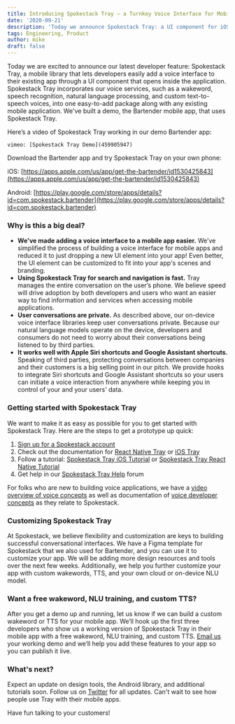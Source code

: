 ```yaml
---
title: Introducing Spokestack Tray – a Turnkey Voice Interface for Mobile Apps
date: '2020-09-21'
description: 'Today we announce Spokestack Tray: a UI component for iOS, Android, and React Native making it easy to add Spokestack to any mobile app. Create your own Independent Voice Assistant!'
tags: Engineering, Product
author: mike
draft: false
---
```


Today we are excited to announce our latest developer feature: Spokestack Tray, a mobile library that lets developers easily add a voice interface to their existing app through a UI component that opens inside the application. Spokestack Tray incorporates our voice services, such as a wakeword, speech recognition, natural language processing, and custom text-to-speech voices, into one easy-to-add package along with any existing mobile application. We've built a demo, the Bartender mobile app, that uses Spokestack Tray.

Here’s a video of Spokestack Tray working in our demo Bartender app:

`vimeo: [Spokestack Tray Demo](459905947)`

Download the Bartender app and try Spokestack Tray on your own phone:

iOS: [https://apps.apple.com/us/app/get-the-bartender/id1530425843](https://apps.apple.com/us/app/get-the-bartender/id1530425843)

Android: [https://play.google.com/store/apps/details?id=com.spokestack.bartender](https://play.google.com/store/apps/details?id=com.spokestack.bartender)

### Why is this a big deal?

- **We've made adding a voice interface to a mobile app easier.** We’ve simplified the process of building a voice interface for mobile apps and reduced it to just dropping a new UI element into your app! Even better, the UI element can be customized to fit into your app's scenes and branding.
- **Using Spokestack Tray for search and navigation is fast.** Tray manages the entire conversation on the user’s phone. We believe speed will drive adoption by both developers and users who want an easier way to find information and services when accessing mobile applications.
- **User conversations are private.** As described above, our on-device voice interface libraries keep user conversations private. Because our natural language models operate on the device, developers and consumers do not need to worry about their conversations being listened to by third parties.
- **It works well with Apple Siri shortcuts and Google Assistant shortcuts.** Speaking of third parties, protecting conversations between companies and their customers is a big selling point in our pitch. We provide hooks to integrate Siri shortcuts and Google Assistant shortcuts so your users can initiate a voice interaction from anywhere while keeping you in control of your and your users' data.

### Getting started with Spokestack Tray

We want to make it as easy as possible for you to get started with Spokestack Tray. Here are the steps to get a prototype up quick:

1. [Sign up for a Spokestack account](/create)
2. Check out the documentation for [React Native Tray](https://github.com/spokestack/react-native-spokestack-tray) or [iOS Tray](https://github.com/spokestack/spokestack-tray-ios)
3. Follow a tutorial: [Spokestack Tray iOS Tutorial](/blog/integrating-spokestack-in-ios) or [Spokestack Tray React Native Tutorial](/blog/integrating-spokestack-in-react-native)
4. Get help in our [Spokestack Tray Help](https://forum.spokestack.io/t/spokestack-tray/56) forum

For folks who are new to building voice applications, we have a [video overview of voice concepts](https://www.youtube.com/watch?v=wbJ8fZh-iQw) as well as documentation of [voice developer concepts](/docs/Concepts) as they relate to Spokestack.

### Customizing Spokestack Tray

At Spokestack, we believe flexibility and customization are keys to building successful conversational interfaces. We have a Figma template for Spokestack that we also used for Bartender, and you can use it to customize your app. We will be adding more design resources and tools over the next few weeks. Additionally, we help you further customize your app with custom wakewords, TTS, and your own cloud or on-device NLU model.

### Want a free wakeword, NLU training, and custom TTS?

After you get a demo up and running, let us know if we can build a custom wakeword or TTS for your mobile app. We’ll hook up the first three developers who show us a working version of Spokestack Tray in their mobile app with a free wakeword, NLU training, and custom TTS. [Email us](mailto:hello@spokestack.io) your working demo and we’ll help you add these features to your app so you can publish it live.

### What's next?

Expect an update on design tools, the Android library, and additional tutorials soon. Follow us on [Twitter](http://www.twitter.com/spokestack) for all updates. Can't wait to see how people use Tray with their mobile apps.

Have fun talking to your customers!
